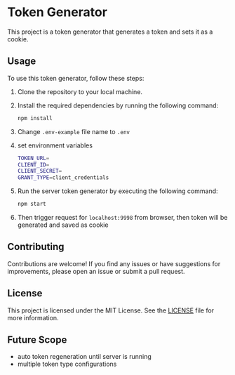 # Token Generator

This project is a token generator that generates a token and sets it as a cookie.

## Usage

To use this token generator, follow these steps:

1. Clone the repository to your local machine.
1. Install the required dependencies by running the following command:

    ```bash
    npm install
    ```

1. Change `.env-example` file name to `.env`

1. set environment variables
    ```bash
    TOKEN_URL=
    CLIENT_ID=
    CLIENT_SECRET=
    GRANT_TYPE=client_credentials
    ```

1. Run the server token generator by executing the following command:

    ```bash
    npm start
    ```

1. Then trigger request for `localhost:9998` from browser, then token will be generated and saved as cookie

## Contributing

Contributions are welcome! If you find any issues or have suggestions for improvements, please open an issue or submit a pull request.

## License

This project is licensed under the MIT License. See the [LICENSE](LICENSE) file for more information.

## Future Scope

- auto token regeneration until server is running
- multiple token type configurations
